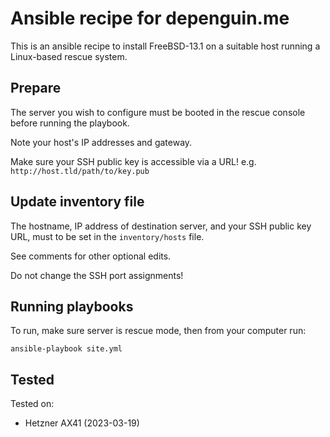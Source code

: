 # Ansible recipe for depenguin.me

This is an ansible recipe to install FreeBSD-13.1 on a suitable host running a Linux-based rescue system.

## Prepare

The server you wish to configure must be booted in the rescue console before running the playbook. 

Note your host's IP addresses and gateway.

Make sure your SSH public key is accessible via a URL! e.g. `http://host.tld/path/to/key.pub` 

## Update inventory file

The hostname, IP address of destination server, and your SSH public key URL, must to be set in the `inventory/hosts` file.

See comments for other optional edits.

Do not change the SSH port assignments!

## Running playbooks

To run, make sure server is rescue mode, then from your computer run:

```
ansible-playbook site.yml
```

## Tested

Tested on:
* Hetzner AX41 (2023-03-19)